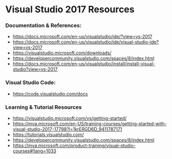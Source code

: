 
Visual Studio 2017 Resources
====

### Documentation & References:
* https://docs.microsoft.com/en-us/visualstudio/ide/?view=vs-2017
* https://docs.microsoft.com/en-us/visualstudio/ide/visual-studio-ide?view=vs-2017
* https://visualstudio.microsoft.com/downloads/
* https://developercommunity.visualstudio.com/spaces/8/index.html
* https://docs.microsoft.com/en-us/visualstudio/install/install-visual-studio?view=vs-2017



### Visual Studio Code:
* https://code.visualstudio.com/docs




### Learning & Tutorial Resources
* https://visualstudio.microsoft.com/vs/getting-started/
* https://mva.microsoft.com/en-US/training-courses/getting-started-with-visual-studio-2017-17798?l=1krERGD6D_9411787171
* https://tutorials.visualstudio.com/
* https://developercommunity.visualstudio.com/spaces/8/index.html
* https://mva.microsoft.com/product-training/visual-studio-courses#!lang=1033



